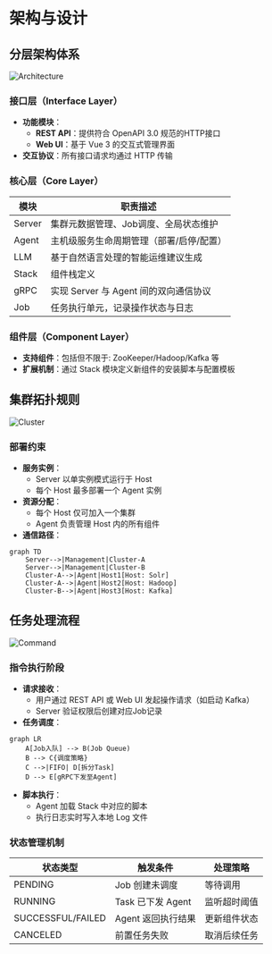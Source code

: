 # 架构与设计

## 分层架构体系
![Architecture](arch.png)
### 接口层（Interface Layer）
* **功能模块**：
    * **REST API**：提供符合 OpenAPI 3.0 规范的HTTP接口
    * **Web UI**：基于 Vue 3 的交互式管理界面
* **交互协议**：所有接口请求均通过 HTTP 传输

### 核心层（Core Layer）
| 模块 | 职责描述 |
|-|-|
| Server | 集群元数据管理、Job调度、全局状态维护 |
| Agent | 主机级服务生命周期管理（部署/启停/配置）|
| LLM | 基于自然语言处理的智能运维建议生成 |
| Stack | 组件栈定义 |
| gRPC | 实现 Server 与 Agent 间的双向通信协议 |
| Job | 任务执行单元，记录操作状态与日志 |

### 组件层（Component Layer）
* **支持组件**：包括但不限于: ZooKeeper/Hadoop/Kafka 等
* **扩展机制**：通过 Stack 模块定义新组件的安装脚本与配置模板

## 集群拓扑规则
![Cluster](cluster.png)
### 部署约束
* **服务实例**：
    * Server 以单实例模式运行于 Host
    * 每个 Host 最多部署一个 Agent 实例
* **资源分配**：
    * 每个 Host 仅可加入一个集群
    * Agent 负责管理 Host 内的所有组件
* **通信路径**：
```mermaid
graph TD
    Server-->|Management|Cluster-A
    Server-->|Management|Cluster-B
    Cluster-A-->|Agent|Host1[Host: Solr]
    Cluster-A-->|Agent|Host2[Host: Hadoop]
    Cluster-B-->|Agent|Host3[Host: Kafka]
```

## 任务处理流程
![Command](command.png)
### 指令执行阶段
* **请求接收**：
    * 用户通过 REST API 或 Web UI 发起操作请求（如启动 Kafka）
    * Server 验证权限后创建对应Job记录
* **任务调度**：
```mermaid
graph LR
    A[Job入队] --> B(Job Queue)
    B --> C{调度策略}
    C -->|FIFO| D[拆分Task]
    D --> E[gRPC下发至Agent]
```
* **脚本执行**：
    * Agent 加载 Stack 中对应的脚本
    * 执行日志实时写入本地 Log 文件

### 状态管理机制
| 状态类型 | 触发条件 | 处理策略 |
|-|-|-|
| PENDING | Job 创建未调度 | 等待调用 |
| RUNNING | Task 已下发 Agent | 监听超时阈值 |
| SUCCESSFUL/FAILED | Agent 返回执行结果 | 更新组件状态 |
| CANCELED | 前置任务失败 | 取消后续任务 |